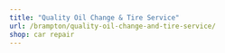 ```yaml
---
title: "Quality Oil Change & Tire Service"
url: /brampton/quality-oil-change-and-tire-service/
shop: car repair
---
```

